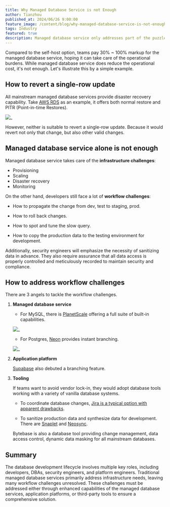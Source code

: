 ```yaml
---
title: Why Managed Database Service is not Enough
author: Tianzhou
published_at: 2024/06/26 9:00:00
feature_image: /content/blog/why-managed-database-service-is-not-enough/banner.webp
tags: Industry
featured: true
description: Managed database service only addresses part of the puzzles
---
```


Compared to the self-host option, teams pay 30% ~ 100% markup for the managed database service, hoping it can take care of the operational burdens.
While managed database service does reduce the operational cost, it's not enough. Let's illustrate this by a simple example.

## How to revert a single-row update

All mainstream managed database services provide disaster recovery capability. Take [AWS RDS](https://aws.amazon.com/rds/features/backup/)
as an example, it offers both normal restore and PITR (Point-in-time Restores).

![_](/content/blog/why-managed-database-service-is-not-enough/rds-br.webp)

However, neither is suitable to revert a single-row update. Because it would revert not only that change, but also other
valid changes.

## Managed database service alone is not enough

Managed database service takes care of the **infrastructure challenges**:

- Provisioning
- Scaling
- Disaster recovery
- Monitoring

On the other hand, developers still face a lot of **workflow challenges**:

- How to propagate the change from dev, test to staging, prod.

- How to roll back changes.

- How to spot and tune the slow query.

- How to copy the production data to the testing environment for development.

Additionally, security engineers will emphasize the necessity of sanitizing data in advance. They also require assurance that all data access is properly controlled and meticulously recorded to maintain security and compliance.

## How to address workflow challenges

There are 3 angels to tackle the workflow challenges.

1. **Managed database service**

   - For MySQL, there is [PlanetScale](https://planetscale.com/) offering a full suite of built-in capabilities.

   ![_](/content/blog/why-managed-database-service-is-not-enough/planetscale-tech.webp)

   - For Postgres, [Neon](https://neon.tech/) provides instant branching.

   ![_](/content/blog/why-managed-database-service-is-not-enough/neon-branching.webp)

1. **Application platform**

   [Supabase](https://supabase.com/) also debuted a branching feature.

1. **Tooling**

   If teams want to avoid vendor lock-in, they would adopt database tools working with a variety of vanilla database systems.

   - To coordinate database changes, [Jira is a typical option with apparent drawbacks](/blog/use-jira-for-database-change).

   - To sanitize production data and synthesize data for development. There are [Snaplet](https://www.snaplet.dev/) and [Neosync](https://www.neosync.dev/).

   <HintBlock type="info">

   Bytebase is also a database tool providing change management, data access control, dynamic data masking for all mainstream databases.

   </HintBlock>

## Summary

The database development lifecycle involves multiple key roles, including developers, DBAs, security engineers, and platform engineers. Traditional managed database services primarily address infrastructure needs, leaving many workflow challenges unresolved. These challenges must be addressed either through enhanced capabilities of the managed database services, application platforms, or third-party tools to ensure a comprehensive solution.
